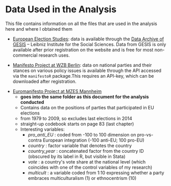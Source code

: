 # Data Used in the Analysis
This file contains information on all the files that are used in the analysis here and where I obtained them

* [European Election Studies](http://eeshomepage.net/): data is available through the [Data Archive of GESIS](http://www.gesis.org/home/) – Leibniz Institute for the Social Sciences. Data from GESIS is only available after prior registration on the website and is free for most non-commercial research uses.

* [Manifesto Project at WZB Berlin](https://manifesto-project.wzb.eu/): data on national parties and their stances on various policy issues is available through the API accessed via the `manifestoR` package.This requires an API-key, which can be downloaded after registration.

+ [Euromanifesto Project at MZES Mannheim](https://dbk.gesis.org/dbksearch/sdesc2.asp?no=5102&db=e&doi=10.4232/1.5102)
  + **goes into the same folder as this document for the analysis conducted**
  + Contains data on the positions of parties that participated in EU elections
  + from 1979 to 2009, so excludes last elections in 2014
  + straight-up codebook starts on page 83 (last chapter)
  + Interesting variables:
    + _pro_anti_EU_ : coded from -100 to 100 dimension on pro-vs-contra European integration (-100 anti-EU; 100 pro-EU)
    + _country_ : factor variable that denotes the country
    + _country_year_ : concatenated factor from the country ID (obscured by its label in R, but visible in Stata)
    + _vote_ : a country's vote share at the national level (which coincides with one of the control variables of my research)
    + _multicult_ : a variable coded from 1:10 expressing whether a party embraces multiculturalism (1) or ethnocentrism (10)
